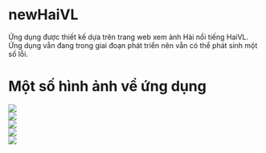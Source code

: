 # newHaiVL
Ứng dụng được thiết kế dựa trên trang web xem ảnh Hài nổi tiếng HaiVL.
<br>
Ứng dụng vẫn đang trong giai đoạn phát triển nên vẫn có thể phát sinh một số lỗi.
<h1>Một số hình ảnh về ứng dụng</h1>
<img src="http://i.imgur.com/1TMSo3o.png">
<br>
<img src="http://i.imgur.com/8rLQ1hL.png">
<br>
<img src="http://i.imgur.com/gjb0Gxs.png">
<br>
<img src="http://i.imgur.com/j5gvR0T.png">
<br>
<img src="http://i.imgur.com/jFPSZyD.png">

